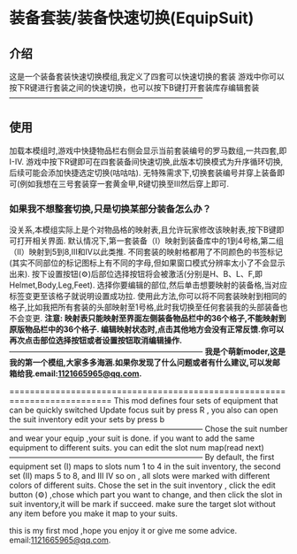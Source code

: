 # 装备套装/装备快速切换(EquipSuit)
## 介绍
这是一个装备套装快速切换模组,我定义了四套可以快速切换的套装
游戏中你可以按下R键进行套装之间的快速切换，也可以按下B键打开套装库存编辑套装
—————————————————————————
## 使用
加载本模组时,游戏中快捷物品栏右侧会显示当前套装编号的罗马数组,一共四套,即 I-IV.
游戏中按下R键即可在四套装备间快速切换,此版本切换模式为升序循环切换,后续可能会添加快捷选定切换(咕咕咕).
无特殊需求下,切换套装编号并穿上装备即可(例如我想在三号套装穿一套黄金甲,R键切换至III然后穿上即可.

### 如果我不想整套切换,只是切换某部分装备怎么办？
没关系,本模组实际上是个对物品格的映射表,且允许玩家修改该映射表,按下B键即可打开相关界面.
默认情况下,第一套装备（I）映射到装备库中的1到4号格,第二组（II）映射到5到8,III和IV以此类推.
不同套装的映射格都用了不同颜色的书签标记(其实不同部位的标记图标上有不同的字母,但如果窗口模式分辨率太小了不会显示出来).
按下设置按钮(⚙)后部位选择按钮将会被激活(分别是H、B、L、F,即Helmet,Body,Leg,Feet).
选择你要编辑的部位,然后单击想要映射的装备格,当对应标签变更至该格子就说明设置成功拉.
使用此方法,你可以将不同套装映射到相同的格子,比如我把所有套装的头部映射至1号格,此时我切换至任何套装我的头部装备也不会变更.
**注意: 映射表只能映射至界面左侧装备物品栏中的36个格子,不能映射到原版物品栏中的36个格子.
编辑映射状态时,点击其他地方会没有正常反馈.你可以再次点击部位选择按钮或者设置按钮取消编辑操作.**
—————————————————————————
**我是个萌新moder,这是我的第一个模组,大家多多海涵.如果你发现了什么问题或者有什么建议,可以发邮箱给我.email:1121665965@qq.com.**

==========================================================================
This mod defines four sets of equipment that can be quickly switched
Update focus suit by press R  , you also can open the suit inventory edit your sets by press b
—————————————————————————
Chose the suit number and wear your equip ,your suit is done.
if you want to add the same equipment to different suits. you can edit the slot num map(read next)
—————————————————————————
By default, the first equipment set (I) maps to slots num 1 to 4 in the suit inventory, the second set (II) maps 5 to 8, and III IV so on , all slots were marked with different colors of different suits.
Chose the set in the suit inventory , click the edit button (⚙) ,chose which part you want to change, and then click the slot in suit inventory,it will be mark if succeed.
make sure the target slot without any item before you make it map to your suits.

this is my first mod ,hope you enjoy it or give me some advice. email:1121665965@qq.com.